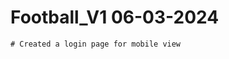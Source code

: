# Football_V1                                                                                                                                                                                                                                        06-03-2024
    # Created a login page for mobile view
